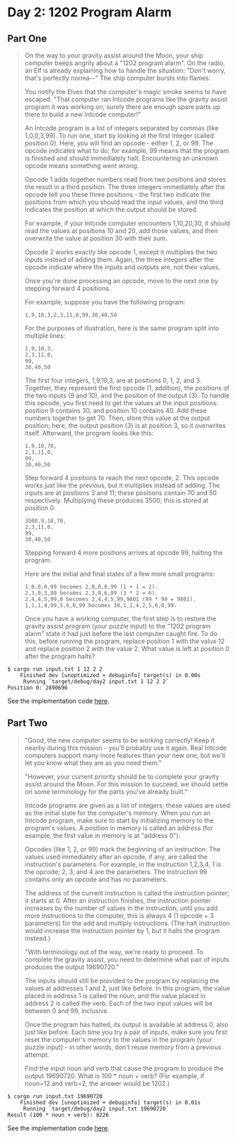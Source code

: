 # Day 2: 1202 Program Alarm

## Part One

> On the way to your gravity assist around the Moon, your ship computer beeps angrily about a "1202 program alarm". On the radio, an Elf is already explaining how to handle the situation: "Don't worry, that's perfectly norma--" The ship computer bursts into flames.
>
> You notify the Elves that the computer's magic smoke seems to have escaped. "That computer ran Intcode programs like the gravity assist program it was working on; surely there are enough spare parts up there to build a new Intcode computer!"
>
> An Intcode program is a list of integers separated by commas (like 1,0,0,3,99). To run one, start by looking at the first integer (called position 0). Here, you will find an opcode - either 1, 2, or 99. The opcode indicates what to do; for example, 99 means that the program is finished and should immediately halt. Encountering an unknown opcode means something went wrong.
>
> Opcode 1 adds together numbers read from two positions and stores the result in a third position. The three integers immediately after the opcode tell you these three positions - the first two indicate the positions from which you should read the input values, and the third indicates the position at which the output should be stored.
>
> For example, if your Intcode computer encounters 1,10,20,30, it should read the values at positions 10 and 20, add those values, and then overwrite the value at position 30 with their sum.
>
> Opcode 2 works exactly like opcode 1, except it multiplies the two inputs instead of adding them. Again, the three integers after the opcode indicate where the inputs and outputs are, not their values.
>
> Once you're done processing an opcode, move to the next one by stepping forward 4 positions.
>
> For example, suppose you have the following program:
>
>     1,9,10,3,2,3,11,0,99,30,40,50
>
> For the purposes of illustration, here is the same program split into multiple lines:
>
>     1,9,10,3,
>     2,3,11,0,
>     99,
>     30,40,50
>
> The first four integers, 1,9,10,3, are at positions 0, 1, 2, and 3. Together, they represent the first opcode (1, addition), the positions of the two inputs (9 and 10), and the position of the output (3). To handle this opcode, you first need to get the values at the input positions: position 9 contains 30, and position 10 contains 40. Add these numbers together to get 70. Then, store this value at the output position; here, the output position (3) is at position 3, so it overwrites itself. Afterward, the program looks like this:
>
>     1,9,10,70,
>     2,3,11,0,
>     99,
>     30,40,50
>
> Step forward 4 positions to reach the next opcode, 2. This opcode works just like the previous, but it multiplies instead of adding. The inputs are at positions 3 and 11; these positions contain 70 and 50 respectively. Multiplying these produces 3500; this is stored at position 0:
>
>     3500,9,10,70,
>     2,3,11,0,
>     99,
>     30,40,50
>
> Stepping forward 4 more positions arrives at opcode 99, halting the program.
>
> Here are the initial and final states of a few more small programs:
>
>     1,0,0,0,99 becomes 2,0,0,0,99 (1 + 1 = 2).
>     2,3,0,3,99 becomes 2,3,0,6,99 (3 * 2 = 6).
>     2,4,4,5,99,0 becomes 2,4,4,5,99,9801 (99 * 99 = 9801).
>     1,1,1,4,99,5,6,0,99 becomes 30,1,1,4,2,5,6,0,99.
>
> Once you have a working computer, the first step is to restore the gravity assist program (your puzzle input) to the "1202 program alarm" state it had just before the last computer caught fire. To do this, before running the program, replace position 1 with the value 12 and replace position 2 with the value 2. What value is left at position 0 after the program halts?

```shell
$ cargo run input.txt 1 12 2 2
    Finished dev [unoptimized + debuginfo] target(s) in 0.00s
     Running `target/debug/day2 input.txt 1 12 2 2`
Position 0: 2890696
```

See the implementation code [here](https://github.com/AngelFQC/adventofcode2019-rs/blob/d2p1/day2/src/main.rs).


## Part Two

> "Good, the new computer seems to be working correctly! Keep it nearby during this mission - you'll probably use it again. Real Intcode computers support many more features than your new one, but we'll let you know what they are as you need them."
>
> "However, your current priority should be to complete your gravity assist around the Moon. For this mission to succeed, we should settle on some terminology for the parts you've already built."
>
> Intcode programs are given as a list of integers; these values are used as the initial state for the computer's memory. When you run an Intcode program, make sure to start by initializing memory to the program's values. A position in memory is called an address (for example, the first value in memory is at "address 0").
>
> Opcodes (like 1, 2, or 99) mark the beginning of an instruction. The values used immediately after an opcode, if any, are called the instruction's parameters. For example, in the instruction 1,2,3,4, 1 is the opcode; 2, 3, and 4 are the parameters. The instruction 99 contains only an opcode and has no parameters.
>
> The address of the current instruction is called the instruction pointer; it starts at 0. After an instruction finishes, the instruction pointer increases by the number of values in the instruction; until you add more instructions to the computer, this is always 4 (1 opcode + 3 parameters) for the add and multiply instructions. (The halt instruction would increase the instruction pointer by 1, but it halts the program instead.)
>
> "With terminology out of the way, we're ready to proceed. To complete the gravity assist, you need to determine what pair of inputs produces the output 19690720."
>
> The inputs should still be provided to the program by replacing the values at addresses 1 and 2, just like before. In this program, the value placed in address 1 is called the noun, and the value placed in address 2 is called the verb. Each of the two input values will be between 0 and 99, inclusive.
>
> Once the program has halted, its output is available at address 0, also just like before. Each time you try a pair of inputs, make sure you first reset the computer's memory to the values in the program (your puzzle input) - in other words, don't reuse memory from a previous attempt.
>
> Find the input noun and verb that cause the program to produce the output 19690720. What is 100 * noun + verb? (For example, if noun=12 and verb=2, the answer would be 1202.)

```shell
$ cargo run input.txt 19690720
    Finished dev [unoptimized + debuginfo] target(s) in 0.01s
     Running `target/debug/day2 input.txt 19690720`
Result (100 * noun + verb): 8226
```
See the implementation code [here](https://github.com/AngelFQC/adventofcode2019-rs/blob/d2p2.1/day2/src/main.rs).
